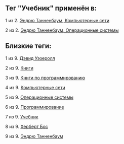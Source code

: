 ## Тег "Учебник" применён в:

1 из 2. [Эндрю Танненбаум, Компьютерные сети](../Книги/Программирование/Эндрю%20Танненбаум%20-%20Компьютерные%20сети.md)

2 из 2. [Эндрю Танненбаум, Операционные системы](../Книги/Программирование/Эндрю%20Танненбаум%20-%20Операционные%20системы.md)

## Близкие теги:

1 из 9. [Дэвид Уэзеролл](./дэвид%20уэзеролл.md)

2 из 9. [Книги](./книги.md)

3 из 9. [Книги по программированию](./книги%20по%20программированию.md)

4 из 9. [Компьютерные сети](./компьютерные%20сети.md)

5 из 9. [Операционные системы](./операционные%20системы.md)

6 из 9. [Программирование](./программирование.md)

7 из 9. [Учебник](./учебник.md)

8 из 9. [Херберт Бос](./херберт%20бос.md)

9 из 9. [Эндрю Танненбаум](./эндрю%20танненбаум.md)

